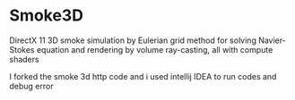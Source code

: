# Smoke3D
DirectX 11 3D smoke simulation by Eulerian grid method for solving Navier-Stokes equation and rendering by volume ray-casting, all with compute shaders

I forked the smoke 3d http code and i used intellij IDEA to run codes and debug error
